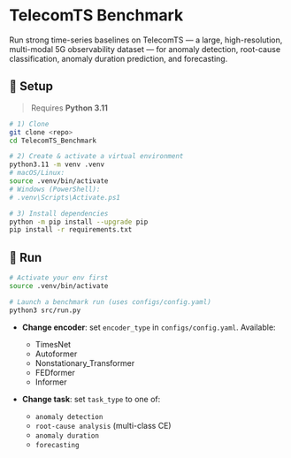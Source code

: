 # TelecomTS Benchmark

Run strong time-series baselines on TelecomTS — a large, high-resolution, multi-modal 5G observability dataset — for anomaly detection, root-cause classification, anomaly duration prediction, and forecasting.

## 🔧 Setup

> Requires **Python 3.11**

```bash
# 1) Clone
git clone <repo>
cd TelecomTS_Benchmark

# 2) Create & activate a virtual environment
python3.11 -m venv .venv
# macOS/Linux:
source .venv/bin/activate
# Windows (PowerShell):
# .venv\Scripts\Activate.ps1

# 3) Install dependencies
python -m pip install --upgrade pip
pip install -r requirements.txt
```
## 🚀 Run

```bash
# Activate your env first
source .venv/bin/activate

# Launch a benchmark run (uses configs/config.yaml)
python3 src/run.py
```

* **Change encoder**: set `encoder_type` in `configs/config.yaml`.
  Available:

  * TimesNet
  * Autoformer
  * Nonstationary_Transformer
  * FEDformer
  * Informer

* **Change task**: set `task_type` to one of:

  * `anomaly detection`
  * `root-cause analysis` (multi-class CE)
  * `anomaly duration`
  * `forecasting`
